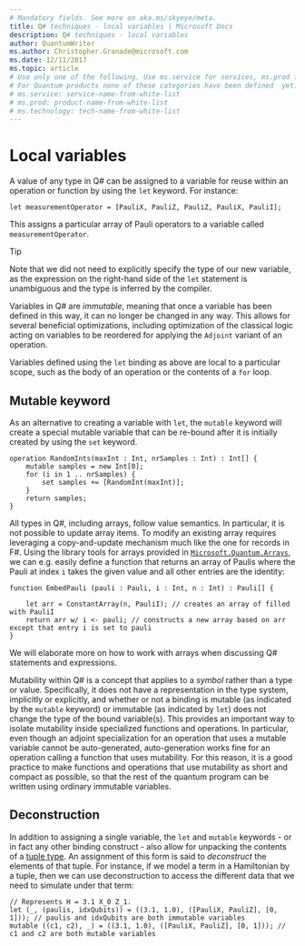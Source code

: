 ```yaml
---
# Mandatory fields. See more on aka.ms/skyeye/meta.
title: Q# techniques - local variables | Microsoft Docs 
description: Q# techniques - local variables
author: QuantumWriter
ms.author: Christopher.Granade@microsoft.com
ms.date: 12/11/2017
ms.topic: article
# Use only one of the following. Use ms.service for services, ms.prod for on-prem. Remove the # before the relevant field.
# For Quantum products none of these categories have been defined  yet.
# ms.service: service-name-from-white-list
# ms.prod: product-name-from-white-list
# ms.technology: tech-name-from-white-list
---
```


# Local variables

A value of any type in Q# can be assigned to a variable for reuse within an operation or function by using the `let` keyword.
For instance:

```qsharp
let measurementOperator = [PauliX, PauliZ, PauliZ, PauliX, PauliI];
```

This assigns a particular array of Pauli operators to a variable called `measurementOperator`.

> [!TIP]
> Note that we did not need to explicitly specify the type of our new variable, as the expression on the right-hand side of the `let` statement is unambiguous and the type is inferred by the compiler. 

Variables in Q# are *immutable*, meaning that once a variable has been defined in this way, it can no longer be changed in any way.
This allows for several beneficial optimizations, including optimization of the classical logic acting on variables to be reordered for applying the `Adjoint` variant of an operation.

Variables defined using the `let` binding as above are local to a particular scope, such as the body of an operation or the contents of a `for` loop.

## Mutable keyword

As an alternative to creating a variable with `let`, the `mutable` keyword will create a special mutable variable that can be re-bound after it is initially created by using the `set` keyword.

```qsharp
operation RandomInts(maxInt : Int, nrSamples : Int) : Int[] {
    mutable samples = new Int[0];
    for (i in 1 .. nrSamples) {
        set samples += [RandomInt(maxInt)];
    }
    return samples;
}
```

All types in Q#, including arrays, follow value semantics. In particular, it is not possible to update array items. To modify an existing array requires leveraging a copy-and-update mechanism much like the one for records in F#. 
Using the library tools for arrays provided in [`Microsoft.Quantum.Arrays`](xref:microsoft.quantum.arrays), we can e.g. easily define a function that returns an array of Paulis where the Pauli at index `i` takes the given value and all other entries are the identity: 

```qsharp
function EmbedPauli (pauli : Pauli, i : Int, n : Int) : Pauli[] {
    
    let arr = ConstantArray(n, PauliI); // creates an array of filled with PauliI
    return arr w/ i <- pauli; // constructs a new array based on arr except that entry i is set to pauli
}
```

We will elaborate more on how to work with arrays when discussing Q# statements and expressions. <!-- Should have a link -->

Mutability within Q# is a concept that applies to a *symbol* rather than a type or value. 
Specifically, it does not have a representation in the type system, implicitly or explicitly, and whether or not a binding is mutable (as indicated by the `mutable` keyword) or immutable (as indicated by `let`) does not change the type of the bound variable(s). 
This provides an important way to isolate mutability inside specialized functions and operations.
In particular, even though an adjoint specialization for an operation that uses a mutable variable cannot be auto-generated, auto-generation works fine for an operation calling a function that uses mutability.  For this reason, it is a good practice to make functions and operations that use mutability as short and compact as possible, so that the rest of the quantum program can be written using ordinary immutable variables.

## Deconstruction

In addition to assigning a single variable, the `let` and `mutable` keywords - or in fact any other binding construct - also allow for unpacking the contents of a [tuple type](../language/type-model#tuple-types).  An assignment of this form is said to *deconstruct* the elements of that tuple.  For instance, if we model a term in a Hamiltonian by a tuple, then we can use deconstruction to access the different data that we need to simulate under that term:

```qsharp
// Represents H = 3.1 X_0 Z_1.
let (_, (paulis, idxQubits)) = ((3.1, 1.0), ([PauliX, PauliZ], [0, 1])); // paulis and idxQubits are both immutable variables
mutable ((c1, c2), _) = ((3.1, 1.0), ([PauliX, PauliZ], [0, 1])); // c1 and c2 are both mutable variables
```


